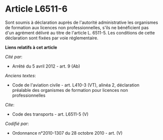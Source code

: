 # Article L6511-6

Sont soumis à déclaration auprès de l'autorité administrative les organismes de formation aux licences non professionnelles,
s'ils ne bénéficient pas d'un agrément délivré au titre de l'article L. 6511-5. Les conditions de cette déclaration sont
fixées par voie réglementaire.

**Liens relatifs à cet article**

_Cité par_:

  - Arrêté du 5 avril 2012 - art. 9 (Ab)

_Anciens textes_:

  - Code de l'aviation civile - art. L410-3 (VT), alinéa 2, déclaration préalable des organismes de formation pour licences non professionnelles

_Cite_:

  - Code des transports - art. L6511-5 (V)

_Codifié par_:

  - Ordonnance n°2010-1307 du 28 octobre 2010 - art. (V)
